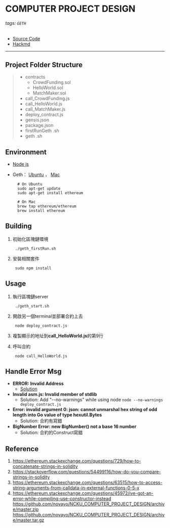 # COMPUTER PROJECT DESIGN
###### tags: `GETH`

* [Source Code](https://github.com/novayo/NCKU_COMPUTER_PROJECT_DESIGN)
* [Hackmd](https://hackmd.io/iqub9lj-S0ixUDCbdIl4mQ)
---

## Project Folder Structure
>   - contracts
>     - CrowdFunding.sol
>     - HelloWorld.sol
>     - MatchMaker.sol
>   - call_CrowdFunding.js
>   - call_HelloWorld.js
>   - call_MatchMaker.js
>   - deploy_contract.js
>   - gensis.json
>   - package.json
>   - firstRunGeth .sh
>   - geth .sh
    
## Environment
* [Node js](https://nodejs.org/en/download/)
* Geth： [Ubuntu](https://github.com/ethereum/go-ethereum/wiki/Installing-Geth#install-on-ubuntu-via-ppas) ， [Mac](https://github.com/ethereum/go-ethereum/wiki/Installation-Instructions-for-Mac)

        # On Ubuntu
        sudo apt-get update
        sudo apt-get install ethereum
        
        # On Mac
        brew tap ethereum/ethereum
        brew install ethereum

## Building
1. 初始化區塊鏈環境

        ./geth_firstRun.sh
2. 安裝相關套件

        sudo npm install
## Usage
1. 執行區塊鏈server

        ./geth_start.sh
2. 開啟另一個terminal並部署合約上去

        node deploy_contract.js
3. 複製顯示的地址到**call_HelloWorld.js**的第9行 
4. 呼叫合約

        node call_HelloWorld.js
        
## Handle Error Msg
* **ERROR: Invalid Address**
    * [Solution](https://ethereum.stackexchange.com/questions/2086/cannot-perform-write-functions-in-smart-contract-invalid-address)
* **Invalid asm.js: Invalid member of stdlib** 
    * Solution: Add "--no-warnings" while using node
        `node --no-warnings deploy_contract.js`
* **Error: invalid argument 0: json: cannot unmarshal hex string of odd length into Go value of type hexutil.Bytes**
    * Solution: 合約有寫錯
* **BigNumber Error: new BigNumber() not a base 16 number**
    * Solution: 合約的Construct寫錯

## Reference
1. https://ethereum.stackexchange.com/questions/729/how-to-concatenate-strings-in-solidity
2. https://stackoverflow.com/questions/54499116/how-do-you-compare-strings-in-solidity
3. https://ethereum.stackexchange.com/questions/63515/how-to-access-string-arguments-from-calldata-in-external-functions-0-5-x
4. https://ethereum.stackexchange.com/questions/45972/ive-got-an-error-while-compiling-use-constructor-instead
https://github.com/novayo/NCKU_COMPUTER_PROJECT_DESIGN/archive/master.zip
https://github.com/novayo/NCKU_COMPUTER_PROJECT_DESIGN/archive/master.tar.gz

